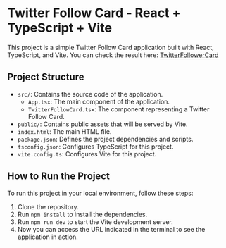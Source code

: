 # Twitter Follow Card - React + TypeScript + Vite

This project is a simple Twitter Follow Card application built with React, TypeScript, and Vite.
You can check the result here: [TwitterFollowerCard](https://twitterfollowcard.pages.dev/)

## Project Structure

- `src/`: Contains the source code of the application.
  - `App.tsx`: The main component of the application.
  - `TwitterFollowCard.tsx`: The component representing a Twitter Follow Card.
- `public/`: Contains public assets that will be served by Vite.
- `index.html`: The main HTML file.
- `package.json`: Defines the project dependencies and scripts.
- `tsconfig.json`: Configures TypeScript for this project.
- `vite.config.ts`: Configures Vite for this project.

## How to Run the Project

To run this project in your local environment, follow these steps:

1. Clone the repository.
2. Run `npm install` to install the dependencies.
3. Run `npm run dev` to start the Vite development server.
4. Now you can access the URL indicated in the terminal to see the application in action.
